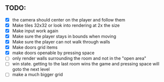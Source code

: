 
## TODO:
- [X] the camera should center on the player and follow them
- [X] Make tiles 32x32 or look into rendering at 2x the size
- [X] Make input work again
- [X] Make sure the player stays in bounds when moving
- [X] Make sure the player can not walk through walls
- [X] Make doors grid items
- [X] make doors openable by pressing space
- [ ] only render walls surrounding the room and not in the "open area"
- [ ] win state. getting to the last room wins the game and pressing space will goto the next level
- [ ] make a much bigger grid
